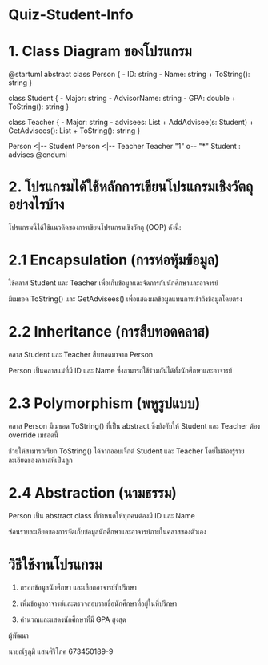 # Quiz-Student-Info

# 1. Class Diagram ของโปรแกรม

@startuml
abstract class Person {
    - ID: string
    - Name: string
    + ToString(): string
}

class Student {
    - Major: string
    - AdvisorName: string
    - GPA: double
    + ToString(): string
}

class Teacher {
    - Major: string
    - advisees: List<Student>
    + AddAdvisee(s: Student)
    + GetAdvisees(): List<Student>
    + ToString(): string
}

Person <|-- Student
Person <|-- Teacher
Teacher "1" o-- "*" Student : advises
@enduml



# 2. โปรแกรมได้ใช้หลักการเขียนโปรแกรมเชิงวัตถุอย่างไรบ้าง

โปรแกรมนี้ได้ใช้แนวคิดของการเขียนโปรแกรมเชิงวัตถุ (OOP) ดังนี้:

# 2.1 Encapsulation (การห่อหุ้มข้อมูล)

ใช้คลาส Student และ Teacher เพื่อเก็บข้อมูลและจัดการกับนักศึกษาและอาจารย์

มีเมธอด ToString() และ GetAdvisees() เพื่อแสดงผลข้อมูลแทนการเข้าถึงข้อมูลโดยตรง

# 2.2 Inheritance (การสืบทอดคลาส)

คลาส Student และ Teacher สืบทอดมาจาก Person

Person เป็นคลาสแม่ที่มี ID และ Name ซึ่งสามารถใช้ร่วมกันได้ทั้งนักศึกษาและอาจารย์

# 2.3 Polymorphism (พหูรูปแบบ)

คลาส Person มีเมธอด ToString() ที่เป็น abstract ซึ่งบังคับให้ Student และ Teacher ต้อง override เมธอดนี้

ช่วยให้สามารถเรียก ToString() ได้จากออบเจ็กต์ Student และ Teacher โดยไม่ต้องรู้รายละเอียดของคลาสที่เป็นลูก

# 2.4 Abstraction (นามธรรม)

Person เป็น abstract class ที่กำหนดให้ทุกคนต้องมี ID และ Name

ซ่อนรายละเอียดของการจัดเก็บข้อมูลนักศึกษาและอาจารย์ภายในคลาสของตัวเอง

# วิธีใช้งานโปรแกรม

1. กรอกข้อมูลนักศึกษา และเลือกอาจารย์ที่ปรึกษา

2. เพิ่มข้อมูลอาจารย์และตรวจสอบรายชื่อนักศึกษาที่อยู่ในที่ปรึกษา

3. คำนวณและแสดงนักศึกษาที่มี GPA สูงสุด

ผู้พัฒนา

นายณัฐภูมิ แสนศิริโภค 673450189-9
